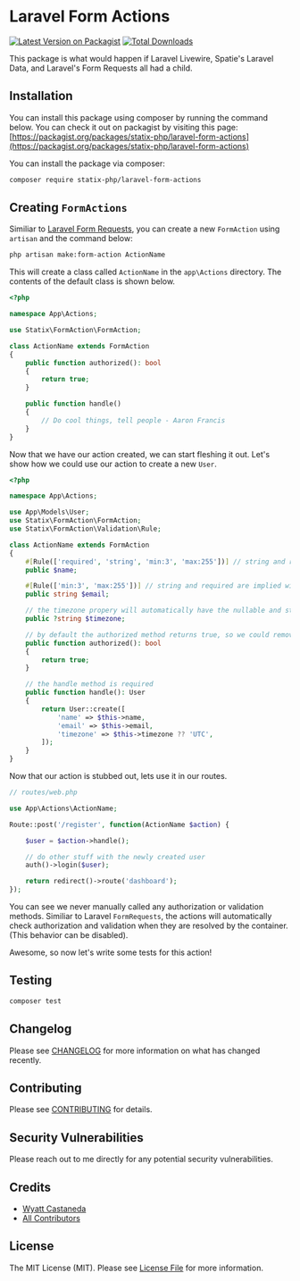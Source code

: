 # Laravel Form Actions

[![Latest Version on Packagist](https://img.shields.io/packagist/v/statix-php/laravel-form-actions.svg?style=flat-square)](https://packagist.org/packages/statix-php/laravel-form-actions)
[![Total Downloads](https://img.shields.io/packagist/dt/statix-php/laravel-form-actions.svg?style=flat-square)](https://packagist.org/packages/statix-php/laravel-form-actions)

This package is what would happen if Laravel Livewire, Spatie's Laravel Data, and Laravel's Form Requests all had a child.

## Installation

You can install this package using composer by running the command below. You can check it out on packagist by visiting this page: [https://packagist.org/packages/statix-php/laravel-form-actions](https://packagist.org/packages/statix-php/laravel-form-actions)

You can install the package via composer:

```bash
composer require statix-php/laravel-form-actions
```

## Creating `FormActions`

Similiar to [Laravel Form Requests](https://laravel.com/docs/validation#form-request-validation), you can create a new `FormAction` using `artisan` and the command below:

```bash
php artisan make:form-action ActionName
```

This will create a class called `ActionName` in the `app\Actions` directory. The contents of the default class is shown below. 

```php
<?php 

namespace App\Actions;

use Statix\FormAction\FormAction;

class ActionName extends FormAction
{
    public function authorized(): bool
    {
        return true;
    }

    public function handle()
    {
        // Do cool things, tell people - Aaron Francis
    }
}
```

Now that we have our action created, we can start fleshing it out. Let's show how we could use our action to create a new `User`. 

```php
<?php 

namespace App\Actions;

use App\Models\User;
use Statix\FormAction\FormAction;
use Statix\FormAction\Validation\Rule;

class ActionName extends FormAction
{
    #[Rule(['required', 'string', 'min:3', 'max:255'])] // string and required are explicitly added because we are not using a typehint
    public $name;

    #[Rule(['min:3', 'max:255'])] // string and required are implied with the non-nullable string typehint
    public string $email;

    // the timezone propery will automatically have the nullable and string rules applied to it based on the nullable typehint
    public ?string $timezone;

    // by default the authorized method returns true, so we could remove this method but will leave it for explicitness
    public function authorized(): bool 
    {
        return true;
    }

    // the handle method is required
    public function handle(): User
    {
        return User::create([
            'name' => $this->name,
            'email' => $this->email,
            'timezone' => $this->timezone ?? 'UTC',
        ]);
    }
}
```

Now that our action is stubbed out, lets use it in our routes.

```php
// routes/web.php

use App\Actions\ActionName;

Route::post('/register', function(ActionName $action) {

    $user = $action->handle();

    // do other stuff with the newly created user
    auth()->login($user);

    return redirect()->route('dashboard');
});
```

You can see we never manually called any authorization or validation methods. Similiar to Laravel `FormRequests`, the actions will automatically check authorization and validation when they are resolved by the container. (This behavior can be disabled).

Awesome, so now let's write some tests for this action!

## Testing

```bash
composer test
```

## Changelog

Please see [CHANGELOG](CHANGELOG.md) for more information on what has changed recently.

## Contributing

Please see [CONTRIBUTING](CONTRIBUTING.md) for details.

## Security Vulnerabilities

Please reach out to me directly for any potential security vulnerabilities.

## Credits

- [Wyatt Castaneda](https://github.com/statix-php)
- [All Contributors](../../contributors)

## License

The MIT License (MIT). Please see [License File](LICENSE.md) for more information.
